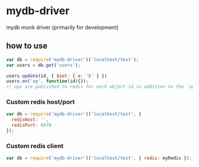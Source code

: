 
# mydb-driver

mydb monk driver (primarily for development)

## how to use

```js
var db = require('mydb-driver')('localhost/test');
var users = db.get('users');

users.update(id, { $set: { a: 'b' } })
users.on('op', function(id){});
// ops are published to redis for each object id in addition to the `op` event
```

### Custom redis host/port

```js
var db = require('mydb-driver')('localhost/test', {
  redisHost: '',
  redisPort: 6679
});
```

### Custom redis client

```js
var db = require('mydb-driver')('localhost/test', { redis: myRedis });
```
